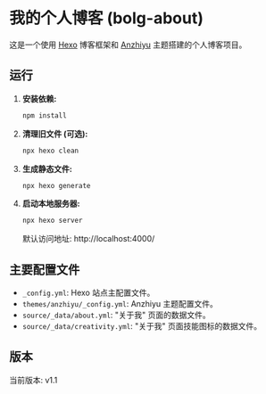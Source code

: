 # 我的个人博客 (bolg-about)

这是一个使用 [Hexo](https://hexo.io/) 博客框架和 [Anzhiyu](https://github.com/anzhiyu-c/hexo-theme-anzhiyu) 主题搭建的个人博客项目。

## 运行

1.  **安装依赖:**
    ```bash
    npm install
    ```

2.  **清理旧文件 (可选):**
    ```bash
    npx hexo clean
    ```

3.  **生成静态文件:**
    ```bash
    npx hexo generate
    ```

4.  **启动本地服务器:**
    ```bash
    npx hexo server
    ```
    默认访问地址: http://localhost:4000/

## 主要配置文件

*   `_config.yml`: Hexo 站点主配置文件。
*   `themes/anzhiyu/_config.yml`: Anzhiyu 主题配置文件。
*   `source/_data/about.yml`: "关于我" 页面的数据文件。
*   `source/_data/creativity.yml`: "关于我" 页面技能图标的数据文件。

## 版本

当前版本: v1.1 